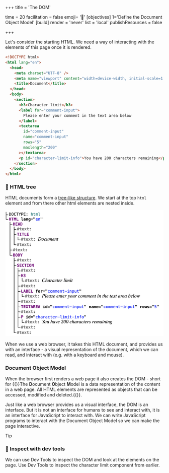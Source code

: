 +++
title = 'The DOM'

time = 20
facilitation = false
emoji= '🌲'
[objectives]
    1='Define the Document Object Model'
[build]
  render = 'never'
  list = 'local'
  publishResources = false

+++

Let's consider the starting HTML. We need a way of interacting with the elements of this page once it is rendered.

```html
<!DOCTYPE html>
<html lang="en">
  <head>
    <meta charset="UTF-8" />
    <meta name="viewport" content="width=device-width, initial-scale=1.0" />
    <title>Document</title>
  </head>
  <body>
    <section>
      <h3>Character limit</h3>
      <label for="comment-input">
        Please enter your comment in the text area below
      </label>
      <textarea
        id="comment-input"
        name="comment-input"
        rows="5"
        maxlength="200"
      ></textarea>
      <p id="character-limit-info">You have 200 characters remaining</p>
    </section>
  </body>
</html>
```

### 🌳 HTML tree

HTML documents form a [tree-like structure](https://en.wikipedia.org/wiki/Tree_structure). We start at the top `html` element and from there other html elements are nested inside.

![html tree](html-tree.png)

When we use a web browser, it takes this HTML document, and provides us with an interface - a visual representation of the document, which we can read, and interact with (e.g. with a keyboard and mouse).

### Document Object Model

When the browser first renders a web page it also creates the DOM - short for {{<tooltip title="Document Object Model">}}The **D**ocument **O**bject **M**odel is a data representation of the content in a web page. All HTML elements are represented as objects that can be accessed, modified and deleted.{{</tooltip>}}.

Just like a web browser provides us a visual interface, the DOM is an interface. But it is not an interface for humans to see and interact with, it is an interface for JavaScript to interact with. We can write JavaScript programs to interact with the Document Object Model so we can make the page interactive.

> [!TIP]
>
> ### 🔎 Inspect with dev tools
>
> We can use Dev Tools to inspect the DOM and look at the elements on the page. Use Dev Tools to inspect the character limit component from earlier.
